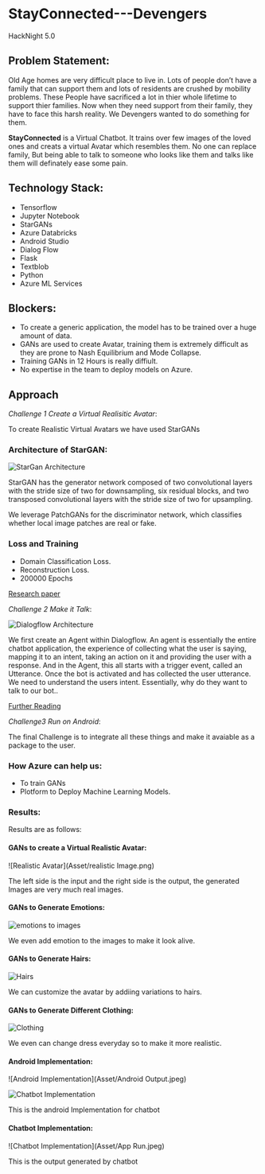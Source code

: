 # StayConnected---Devengers
HackNight 5.0 


## Problem Statement:

Old Age homes are very difficult place to live in. Lots of people don’t have a family that can support them and lots of residents are crushed by mobility problems. These People have sacrificed a lot in thier whole lifetime to support thier families. Now when they need support from their family, they have to face this harsh reality. We Devengers wanted to do something for them. 

**StayConnected** is a Virtual Chatbot. It trains over few images of the loved ones and creats a virtual Avatar which resembles them. No one can replace family, But being able to talk to someone who looks like them and talks like them will definately ease some pain. 


## Technology Stack:

* Tensorflow
* Jupyter Notebook
* StarGANs
* Azure Databricks
* Android Studio
* Dialog Flow
* Flask
* Textblob
* Python
* Azure ML Services


## Blockers:

* To create a generic application, the model has to be trained over a huge amount of data. 
* GANs are used to create Avatar, training them is extremely difficult as they are prone to Nash Equilibrium and Mode Collapse.
* Training GANs in 12 Hours is really diffiult. 
* No expertise in the team to deploy models on Azure. 


## Approach

*Challenge 1 Create a Virtual Realisitic Avatar*:

To create Realistic Virtual Avatars we have used StarGANs

### Architecture of StarGAN:

![StarGan Architecture](Asset/StarGAN_Architecture.png)

StarGAN has the generator network composed of two convolutional layers with the stride size of two for downsampling, six residual blocks, and two transposed convolutional layers with the stride size of two for upsampling.

We leverage PatchGANs for the discriminator network, which classifies whether local image patches are real or fake. 

### Loss and Training 

* Domain Classification Loss. 
* Reconstruction Loss.
* 200000 Epochs


[Research paper](https://arxiv.org/pdf/1711.09020.pdf)


*Challenge 2 Make it Talk*:


![Dialogflow Architecture](Asset/dailogflow_architecture.png)

We first create an Agent within Dialogflow. An agent is essentially the entire chatbot application, the experience of collecting what the user is saying, mapping it to an intent, taking an action on it and providing the user with a response. And in the Agent, this all starts with a trigger event, called an Utterance. Once the bot is activated and has collected the user utterance. We need to understand the users intent. Essentially, why do they want to talk to our bot..

[Further Reading](https://medium.com/google-cloud/deconstructing-chatbots-getting-started-with-dialogflow-4f91deb32135)


*Challenge3 Run on Android*:

The final Challenge is to integrate all these things and make it avaiable as a  package to the user. 

### How Azure can help us:

* To train GANs 
* Plotform to Deploy Machine Learning Models. 

### Results:

Results are as follows:


#### GANs to create a Virtual Realistic Avatar:


![Realistic Avatar](Asset/realistic Image.png)

The left side is the input and the right side is the output, the generated Images are very much real images.


#### GANs to Generate Emotions:

![emotions to images](Asset/emotions.png)

We even add emotion to the images to make it look alive.


#### GANs to Generate Hairs:

![Hairs](Asset/hairs.png)

We can customize the avatar by addiing variations to hairs. 


#### GANs to Generate Different Clothing:

![Clothing](Asset/DressChange.png)

We even can change dress everyday so to make it more realistic.


#### Android Implementation:


![Android Implementation](Asset/Android Output.jpeg)

![Chatbot Implementation](Asset/mainScreen.jpeg)

This is the android Implementation for chatbot

#### Chatbot Implementation:


![Chatbot Implementation](Asset/App Run.jpeg)

This is the output generated by chatbot






